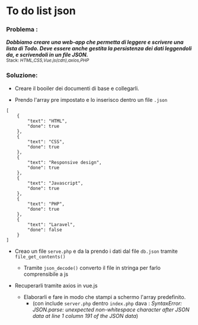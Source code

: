 # To do list json

### Problema :

***Dobbiamo creare una web-app che permetta di leggere e scrivere una lista di Todo. Deve essere anche gestita la persistenza dei dati leggendoli da, e scrivendoli in un file JSON.*** <br/>
    <sub>Stack: _HTML,CSS,Vue.js(cdn),axios,PHP_ </sub>
### Soluzione:

- Creare il booiler dei documenti di base e collegarli.

- Prendo l'array pre impostato e lo inserisco dentro un file `.json` 
```
[
    {
        "text": "HTML",
        "done": true
    },
    {
        "text": "CSS",
        "done": true
    },
    {
        "text": "Responsive design",
        "done": true
    },
    {
        "text": "Javascript",
        "done": true
    },
    {
        "text": "PHP",
        "done": true
    },
    {
        "text": "Laravel",
        "done": false
    }
]
```

- Creao un file `serve.php` e da la prendo i dati dal file `db.json` tramite `file_get_contents()`
    -  Tramite `json_decode()` converto il file in stringa per farlo comprensibile a js

- Recuperarli tramite axios in vue.js
    - Elaborarli e fare in modo che stampi a schermo l'array predefinito.
        - (con include `server.php` dentro `index.php` dava : *SyntaxError: JSON.parse: unexpected non-whitespace character after JSON data at line 1 column 191 of the JSON data*)